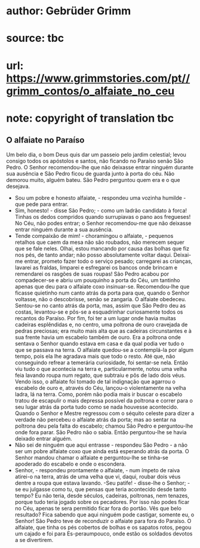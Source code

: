 # author: Gebrüder Grimm
# source: tbc
# url: https://www.grimmstories.com/pt//grimm_contos/o_alfaiate_no_ceu
# note: copyright of translation tbc

## O alfaiate no Paraíso 

Um belo dia, o bom Deus quis dar um passeio pelo jardim celestial; levou
consigo todos os apóstolos e santos, não ficando no Paraíso senão São
Pedro. O Senhor recomendou-lhe que não deixasse entrar ninguém durante
sua ausência e São Pedro ficou de guarda junto à porta do céu. Não
demorou muito, alguém bateu. São Pedro perguntou quem era e o que
desejava.
- Sou um pobre e honesto alfaiate, - respondeu uma vozinha humilde - que
pede para entrar.
- Sim, honesto! - disse São Pedro; - como um ladrão candidato à forca!
Tinhas os dedos compridos quando surrupiavas o pano aos fregueses! No
Céu, não podes entrar; o Senhor recomendou-me que não deixasse entrar
ninguém durante a sua ausência.
- Tende compaixão de mim! - choramingou o alfaiate, - pequenos retalhos
que caem da mesa não são roubados, não merecem sequer que se fale neles.
Olhai, estou mancando por causa das bolhas que fiz nos pés, de tanto
andar; não posso absolutamente voltar daqui. Deixai-me entrar, prometo
fazer todo o serviço pesado; carregarei as crianças, lavarei as fraldas,
limparei e esfregarei os bancos onde brincam e remendarei os rasgões de
suas roupas!
São Pedro acabou por compadecer-se e abriu um pouquinho a porta do Céu,
um tantinho apenas que deu para o alfaiate coxo insinuar-se.
Recomendou-lhe que ficasse quietinho num canto atrás da porta para que,
quando o Senhor voltasse, não o descobrisse, senão se zangaria.
O alfaiate obedeceu. Sentou-se no canto atrás da porta, mas, assim que
São Pedro deu as costas, levantou-se e pôs-se a esquadrinhar
curiosamente todos os recantos do Paraíso. Por fim, foi ter a um lugar
onde havia muitas cadeiras esplêndidas e, no centro, uma poltrona de
ouro cravejada de pedras preciosas; era muito mais alta que as cadeiras
circunstantes e à sua frente havia um escabelo também de ouro.
Era a poltrona onde sentava o Senhor quando estava em casa e da qual
podia ver tudo o que se passava na terra. O alfaiate quedou-se a
contemplá-la por algum tempo, pois ela lhe agradava mais que todo o
resto. Até que, não conseguindo refrear a temerária curiosidade, foi
sentar-se nela. Então viu tudo o que acontecia na terra e,
particularmente, notou uma velha feia lavando roupa num regato, que
subtraiu e pôs de lado dois véus. Vendo isso, o alfaiate foi tomado de
tal indignação que agarrou o escabelo de ouro e, através do Céu,
lançou-o violentamente na velha ladra, lá na terra. Como, porém não
podia mais ir buscar o escabelo tratou de escapulir o mais depressa
possível da poltrona e correr para o seu lugar atrás da porta tudo como
se nada houvesse acontecido.
Quando o Senhor e Mestre regressou com o séquito celeste para dizer a
verdade não percebeu o alfaiate atrás da porta; mas ao sentar na
poltrona deu pela falta do escabelo; chamou São Pedro e perguntou-lhe
onde fora parar. São Pedro não o sabia. Então perguntou-lhe se havia
deixado entrar alguém.
- Não sei de ninguém que aqui entrasse - respondeu São Pedro - a não ser
um pobre alfaiate coxo que ainda está esperando atrás da porta.
O Senhor mandou chamar o alfaiate e perguntou-lhe se tinha-se apoderado
do escabelo e onde o escondera.
- Senhor, - respondeu prontamente o alfaiate, - num ímpeto de raiva
atirei-o na terra, atrás de uma velha que vi, daqui, roubar dois véus
dentre a roupa que estava lavando.
-Seu patife! - disse-lhe o Senhor; - se eu julgasse como tu, que pensas
que teria acontecido desde tanto tempo? Eu não teria, desde séculos,
cadeiras, poltronas, nem tenazes, porque tudo teria jogado sobre os
pecadores. Por isso não podes ficar no Céu, apenas te sera permitido
ficar fora do portão. Vês que belo resultado? Fica sabendo que aqui
ninguém pode castigar, somente eu, o Senhor!
São Pedro teve de reconduzir o alfaiate para fora do Paraíso. O
alfaiate, que tinha os pés cobertos de bolhas e os sapatos rotos, pegou
um cajado e foi para Es-peraumpouco, onde estão os soldados devotos a se
divertirem.
